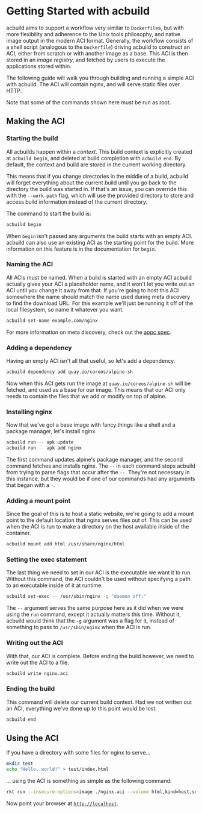 # Getting Started with acbuild

acbuild aims to support a workflow very similar to `Dockerfile`s, but with more
flexibility and adherence to the Unix tools philosophy, and native image output
in the modern ACI format. Generally, the workflow consists of a shell script
(analogous to the `Dockerfile`) driving acbuild to construct an ACI, either
from scratch or with another image as a base. This ACI is then stored in an
_image registry_, and fetched by users to execute the applications stored
within.

The following guide will walk you through building and running a simple ACI
with acbuild. The ACI will contain nginx, and will serve static files over HTTP.

Note that some of the commands shown here must be run as root.

## Making the ACI

### Starting the build

All acbuilds happen within a _context_. This build context is explicitly
created at `acbuild begin`, and deleted at build completion with `acbuild end`.
By default, the context and build are stored in the current working directory.

This means that if you change directories in the middle of a build, acbuild will
forget everything about the current build until you go back to the directory
the build was started in. If that's an issue, you can override this with the
`--work-path` flag, which will use the provided directory to store and access
build information instead of the current directory.

The command to start the build is:

```bash
acbuild begin
```

When `begin` isn't passed any arguments the build starts with an empty ACI.
acbuild can also use an existing ACI as the starting point for the build.  More
information on this feature is in the documentation for `begin`.

### Naming the ACI

All ACIs must be named. When a build is started with an empty ACI acbuild
actually gives your ACI a placeholder name, and it won't let you write out an
ACI until you change it away from that. If you're going to host this ACI
somewhere the name should match the name used during meta discovery to find the
download URL. For this example we'll just be running it off of the local
filesystem, so name it whatever you want.

```bash
acbuild set-name example.com/nginx
```

For more information on meta discovery, check out the [appc
spec](https://github.com/appc/spec/blob/master/spec/discovery.md#meta-discovery).

### Adding a dependency

Having an empty ACI isn't all that useful, so let's add a dependency.

```bash
acbuild dependency add quay.io/coreos/alpine-sh
```

Now when this ACI gets run the image at `quay.io/coreos/alpine-sh` will be
fetched, and used as a base for our image. This means that our ACI only needs
to contain the files that we add or modify on top of alpine.

### Installing nginx

Now that we've got a base image with fancy things like a shell and a package
manager, let's install nginx.

```bash
acbuild run -- apk update
acbuild run -- apk add nginx
```

The first command updates alpine's package manager, and the second command
fetches and installs nginx. The `--` in each command stops acbuild from trying
to parse flags that occur after the `--`. They're not necessary in this
instance, but they would be if one of our commands had any arguments that began
with a `-`.

### Adding a mount point

Since the goal of this is to host a static website, we're going to add a mount
point to the default location that nginx serves files out of. This can be used
when the ACI is run to make a directory on the host available inside of the
container.

```bash
acbuild mount add html /usr/share/nginx/html
```

### Setting the exec statement

The last thing we need to set in our ACI is the executable we want it to run.
Without this command, the ACI couldn't be used without specifying a path to an
executable inside of it at runtime.

```bash
acbuild set-exec -- /usr/sbin/nginx -g "daemon off;"
```

The `--` argument serves the same purpose here as it did when we were using the
`run` command, except it actually matters this time. Without it, acbuild would
think that the `-g` argument was a flag for it, instead of something to pass to
`/usr/sbin/nginx` when the ACI is run.

### Writing out the ACI

With that, our ACI is complete. Before ending the build however, we need to
write out the ACI to a file.

```bash
acbuild write nginx.aci
```

### Ending the build

This command will delete our current build context. Had we not written out an
ACI, everything we've done up to this point would be lost.

```bash
acbuild end
```

## Using the ACI

If you have a directory with some files for nginx to serve...

```bash
mkdir test
echo "Hello, world!" > test/index.html
```

... using the ACI is something as simple as the following command:

```bash
rkt run --insecure-options=image ./nginx.aci --volume html,kind=host,source=/path/to/test --net=host
```

Now point your browser at [`http://localhost`](http://localhost).

